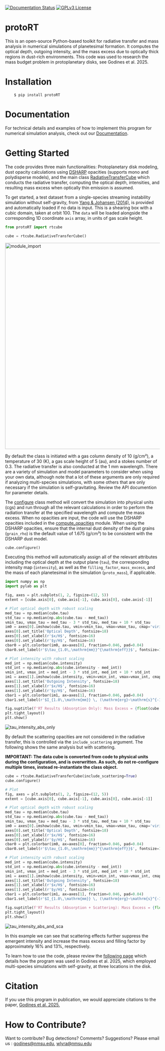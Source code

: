 [![Documentation Status](https://readthedocs.org/projects/protort/badge/?version=latest)](https://protort.readthedocs.io/en/latest/)
[![GPLv3 License](https://img.shields.io/badge/License-GPL%20v3-yellow.svg)](https://opensource.org/licenses/LGPL-3.0)

# protoRT

This is an open-source Python-based toolkit for radiative transfer and mass analysis in numerical simulations of planetesimal formation. It computes the optical depth, outgoing intensity, and the mass excess due to optically thick regions in dust-rich environments. This code was used to research the mass budget problem in protoplanetary disks, see Godines et al. 2025.


# Installation

```
    $ pip install protoRT
```


# Documentation

For technical details and examples of how to implement this program for numerical simulation analysis, check out our [Documentation](https://protort.readthedocs.io/en/latest/).


# Getting Started



The code provides three main functionalities: Protoplanetary disk modeling, dust opacity calculations using [DSHARP](https://iopscience.iop.org/article/10.3847/2041-8213/aaf743) opacities (supports mono and polydisperse models), and the main class [RadiativeTransferCube](https://protort.readthedocs.io/en/latest/autoapi/protoRT/rtcube/index.html#protoRT.rtcube.RadiativeTransferCube) which conducts the radiative transfer, computing the optical depth, intensities, and resulting mass excess when optically thin emission is assumed.

To get started, a test dataset from a single-species streaming instability simulation without self-gravity, from [Yang & Johansen (2014)](https://iopscience.iop.org/article/10.1088/0004-637X/792/2/86), is provided and automatically loaded if no data is input. This is a shearing box with a cubic domain, taken at orbit 100. The ``data`` will be loaded alongside the corresponding 1D coordinate ``axis`` array, in units of gas scale height.


```python
from protoRT import rtcube

cube = rtcube.RadiativeTransferCube()
```
<img width="671" alt="module_import" src="https://github.com/user-attachments/assets/4b31c3da-369d-4924-a881-94a49067f02c" />


By default the class is initiated with a gas column density of 10 (g/cm²), a temperature of 30 (K), a gas scale height of 5 (au), and a stokes number of 0.3. The radiative transfer is also conducted at the 1 mm wavelength. There are a variety of simulation and model parameters to consider when using your own data, although note that a lot of these arguments are only required if analyzing multi-species simulations, with some others that are only necessary if the simulation is self-gravitating. Review the API documention for parameter details. 

The [configure](https://protort.readthedocs.io/en/latest/autoapi/protoRT/rtcube/index.html#id0) class method will convert the simulation into physical units (cgs) and run through all the relevant calculations in order to perform the radiation transfer at the specified wavelength and compute the mass excess. When no opacities are input, the code will use the DSHARP opacities included in the [compute_opacities](https://protort.readthedocs.io/en/latest/autoapi/protoRT/compute_opacities/index.html) module. When using the DSHARP opacities, ensure that the internal dust density of the dust grains (``grain_rho``) is the default value of 1.675 (g/cm³) to be consistent with the DSHARP dust model.

```python
cube.configure()
```

Executing this method will automatically assign all of the relevant attributes including the optical depth at the output plane (``tau``), the corresponding intensity map (``intensity``), as well as the ``filling_factor``, ``mass_excess``, and the mass of each planetesimal in the simulation (``proto_mass``), if applicable.

```python
import numpy as np
import pylab as plt

fig, axes = plt.subplots(1, 2, figsize=(12, 5))
extent = [cube.axis[0], cube.axis[-1], cube.axis[0], cube.axis[-1]]

# Plot optical depth with robust scaling
med_tau = np.median(cube.tau)
std_tau = np.median(np.abs(cube.tau - med_tau))
vmin_tau, vmax_tau = med_tau - 3 * std_tau, med_tau + 10 * std_tau
im0 = axes[0].imshow(cube.tau, vmin=vmin_tau, vmax=vmax_tau, cmap='viridis', extent=extent, origin='lower', aspect='equal')
axes[0].set_title('Optical Depth', fontsize=18)
axes[0].set_xlabel(r'$x/H$', fontsize=16)
axes[0].set_ylabel(r'$y/H$', fontsize=16)
cbar0 = plt.colorbar(im0, ax=axes[0], fraction=0.046, pad=0.04)
cbar0.set_label(r'$\tau_{1.0\,\mathrm{mm}}^{\mathrm{eff}}$', fontsize=14)

# Plot intensity with robust scaling
med_int = np.median(cube.intensity)
std_int = np.median(np.abs(cube.intensity - med_int))
vmin_int, vmax_int = med_int - 3 * std_int, med_int + 10 * std_int
im1 = axes[1].imshow(cube.intensity, vmin=vmin_int, vmax=vmax_int, cmap='inferno', extent=extent, origin='lower', aspect='equal')
axes[1].set_title('Outgoing Intensity', fontsize=18)
axes[1].set_xlabel(r'$x/H$', fontsize=16)
axes[1].set_ylabel(r'$y/H$', fontsize=16)
cbar1 = plt.colorbar(im1, ax=axes[1], fraction=0.046, pad=0.04)
cbar1.set_label(r'$I_{1.0\,\mathrm{mm}} \, (\mathrm{erg}~\mathrm{s}^{-1}~\mathrm{cm}^{-2}~\mathrm{Hz}^{-1}~\mathrm{sr}^{-1})$', fontsize=14)

fig.suptitle(f'RT Results (Absorption Only): Mass Excess = {float(cube.mass_excess):.3f}, Filling Factor = {float(cube.filling_factor):.3f}', fontsize=18)
plt.tight_layout()
plt.show()
```
![tau_intensity_abs_only](https://github.com/user-attachments/assets/1a019324-76ea-4dc4-b74c-accf697a2639)

By default the scattering opacities are not considered in the radiative transfer, this is controlled via the ``include_scattering`` argument. The following shows the same analysis but with scattering. 

**IMPORTANT: The data cube is converted from code to physical units during the configuration, and is overwritten. As such, do not re-configure multiple times, instead re-instantiate the class object.**

```python
cube = rtcube.RadiativeTransferCube(include_scattering=True)
cube.configure() 

# Plot
fig, axes = plt.subplots(1, 2, figsize=(12, 5))
extent = [cube.axis[0], cube.axis[-1], cube.axis[0], cube.axis[-1]]

# Plot optical depth with robust scaling
med_tau = np.median(cube.tau)
std_tau = np.median(np.abs(cube.tau - med_tau))
vmin_tau, vmax_tau = med_tau - 3 * std_tau, med_tau + 10 * std_tau
im0 = axes[0].imshow(cube.tau, vmin=vmin_tau, vmax=vmax_tau, cmap='viridis', extent=extent, origin='lower', aspect='equal')
axes[0].set_title('Optical Depth', fontsize=18)
axes[0].set_xlabel(r'$x/H$', fontsize=16)
axes[0].set_ylabel(r'$y/H$', fontsize=16)
cbar0 = plt.colorbar(im0, ax=axes[0], fraction=0.046, pad=0.04)
cbar0.set_label(r'$\tau_{1.0\,\mathrm{mm}}^{\mathrm{eff}}$', fontsize=14)

# Plot intensity with robust scaling
med_int = np.median(cube.intensity)
std_int = np.median(np.abs(cube.intensity - med_int))
vmin_int, vmax_int = med_int - 3 * std_int, med_int + 10 * std_int
im1 = axes[1].imshow(cube.intensity, vmin=vmin_int, vmax=vmax_int, cmap='inferno', extent=extent, origin='lower', aspect='equal')
axes[1].set_title('Outgoing Intensity', fontsize=18)
axes[1].set_xlabel(r'$x/H$', fontsize=16)
axes[1].set_ylabel(r'$y/H$', fontsize=16)
cbar1 = plt.colorbar(im1, ax=axes[1], fraction=0.046, pad=0.04)
cbar1.set_label(r'$I_{1.0\,\mathrm{mm}} \, (\mathrm{erg}~\mathrm{s}^{-1}~\mathrm{cm}^{-2}~\mathrm{Hz}^{-1}~\mathrm{sr}^{-1})$', fontsize=14)

fig.suptitle(f'RT Results (Absorption + Scattering): Mass Excess = {float(cube.mass_excess):.3f}, Filling Factor = {float(cube.filling_factor):.3f}', fontsize=18)
plt.tight_layout()
plt.show()
```
![tau_intensity_abs_and_sca](https://github.com/user-attachments/assets/cfe27c03-57b4-42a0-85f5-563f312bd150)

In this example we can see that scattering effects further suppress the emergent intensity and increase the mass excess and filling factor by approximately 16\% and 13\%, respectively.

To learn how to use the code, please review the [following page](https://protort.readthedocs.io/en/latest/source/Godines%20et%20al%202025.html) which details how the program was used in Godines et al. 2025, which employed multi-species simulations with self-gravity, at three locations in the disk. 


# Citation

If you use this program in publication, we would appreciate citations to the paper, [Godines et al. 2025.](...)

 
# How to Contribute?

Want to contribute? Bug detections? Comments? Suggestions? Please email us : godines@nmsu.edu, wlyra@nmsu.edu
